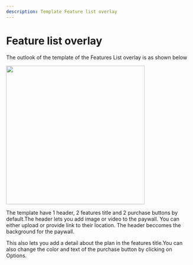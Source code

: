 ```yaml
---
description: Template Feature list overlay
---
```


# Feature list overlay

The outlook of the template of the Features List overlay is as shown below

<div align="left">

<img src="https://files.gitbook.com/v0/b/gitbook-x-prod.appspot.com/o/spaces%2FGgUdOzhqa07uh7nB2iZA%2Fuploads%2FEaNms3SGguAOlRscgaeV%2Fimage.png?alt=media&#x26;token=61136f8d-db95-40c4-8db2-ba77d77fd2e3" alt="" width="375">

</div>

The template have 1 header, 2 features title and 2 purchase buttons by default.The header lets you add image or video to the paywall. You can either upload or provide link to their location. The header beccomes the background for the paywall.

This also lets you add a detail about the plan in the features title.You can also change the color and text of the purchase button by clicking on Options.
